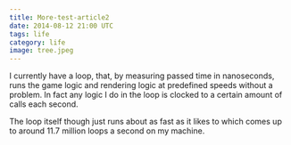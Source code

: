 ```yaml
---
title: More-test-article2
date: 2014-08-12 21:00 UTC
tags: life
category: life
image: tree.jpeg
---
```


I currently have a loop, that, by measuring passed time in nanoseconds, runs the game logic and rendering logic at predefined speeds without a problem. In fact any logic I do in the loop is clocked to a certain amount of calls each second.

The loop itself though just runs about as fast as it likes to which comes up to around 11.7 million loops a second on my machine.
